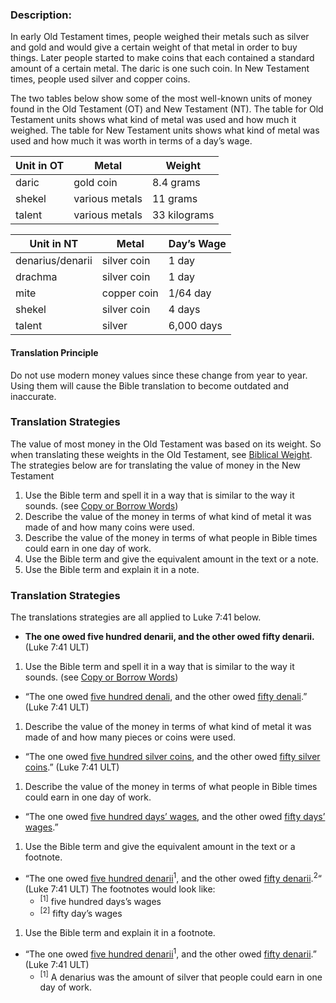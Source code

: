
### Description:

In early Old Testament times, people weighed their metals such as silver and gold and would give a certain weight of that metal in order to buy things. Later people started to make coins that each contained a standard amount of a certain metal. The daric is one such coin.  In New Testament times, people used silver and copper coins.

The two tables below show some of the most well-known units of money found in the Old Testament (OT) and New Testament (NT). The table for Old Testament units shows what kind of metal was used and how much it weighed. The table for New Testament units shows what kind of metal was used and how much it was worth in terms of a day’s wage.

| Unit in OT | Metal  | Weight  |
| -------- | -------- | -------- |
| daric     | gold coin  | 8.4 grams      |
| shekel | various metals |  11 grams |
| talent | various metals |  33 kilograms|


| Unit in NT |  Metal |  Day’s Wage  |
| -------- | -------- | -------- |
| denarius/denarii | silver coin |  1 day |
| drachma | silver coin |  1 day |
| mite | copper coin|  1/64 day |
| shekel | silver coin |  4 days |
| talent | silver |  6,000 days |

#### Translation Principle

Do not use modern money values since these change from year to year. Using them will cause the Bible translation to become outdated and inaccurate.

### Translation Strategies

The value of most money in the Old Testament was based on its weight. So when translating these weights in the Old Testament, see [Biblical Weight](../translate-bweight/01.md).
The strategies below are for translating the value of money in the New Testament

1. Use the Bible term and spell it in a way that is similar to the way it sounds. (see [Copy or Borrow Words](../translate-transliterate/01.md))
1. Describe the value of the money in terms of what kind of metal it was made of and how many coins were used.
1. Describe the value of the money in terms of what people in Bible times could earn in one day of work.
1. Use the Bible term and give the equivalent amount in the text or a note.
1. Use the Bible term and explain it in a note.

### Translation Strategies

The translations strategies are all applied to Luke 7:41 below.

* **The one owed five hundred denarii, and the other owed fifty denarii.** (Luke 7:41 ULT)

1. Use the Bible term and spell it in a way that is similar to the way it sounds. (see [Copy or Borrow Words](../translate-transliterate/01.md))

  * “The one owed <u>five hundred denali</u>, and the other owed <u>fifty denali</u>.” (Luke 7:41 ULT)

1. Describe the value of the money in terms of what kind of metal it was made of and how many pieces or coins were used.

  * “The one owed <u>five hundred silver coins</u>, and the other owed <u>fifty silver coins</u>.” (Luke 7:41 ULT)

1. Describe the value of the money in terms of what people in Bible times could earn in one day of work.

  * “The one owed <u>five hundred days’ wages</u>, and the other owed <u>fifty days’ wages</u>.”

1. Use the Bible term and give the equivalent amount in the text or a footnote.

  * “The one owed <u>five hundred denarii</u><sup>1</sup>, and the other owed <u>fifty denarii</u>.<sup>2</sup>“ (Luke 7:41 ULT) The footnotes would look like:
      * <sup>[1]</sup> five hundred days’s wages
      * <sup>[2]</sup> fifty day’s wages

1. Use the Bible term and explain it in a footnote.

  * “The one owed <u>five hundred denarii</u><sup>1</sup>, and the other owed <u>fifty denarii</u>.” (Luke 7:41 ULT)
      * <sup>[1]</sup> A denarius was the amount of silver that people could earn in one day of work.

